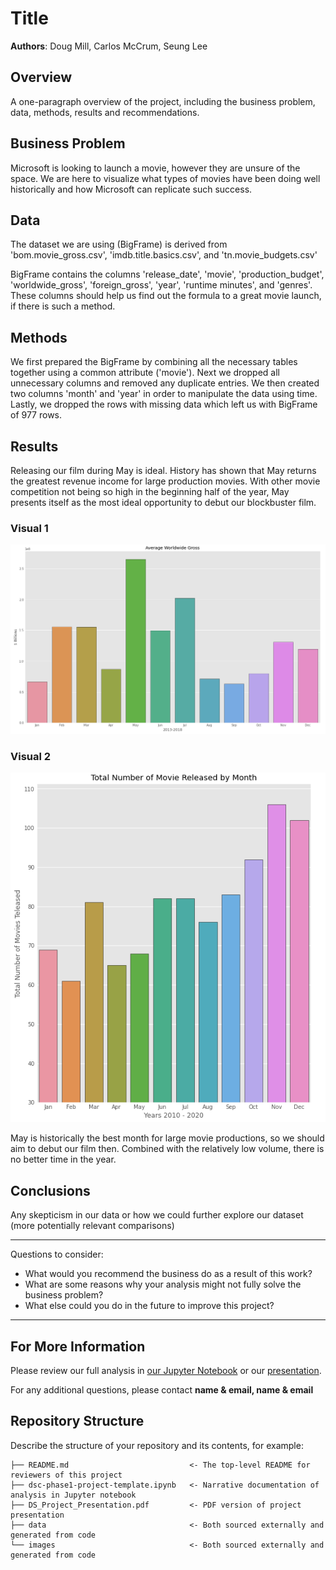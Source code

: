 # Title

**Authors**: Doug Mill, Carlos McCrum, Seung Lee

## Overview

A one-paragraph overview of the project, including the business problem, data, methods, results and recommendations.

## Business Problem

Microsoft is looking to launch a movie, however they are unsure of the space. We are here to visualize what types of movies have been doing well historically and how Microsoft can replicate such success.


## Data

The dataset we are using (BigFrame) is derived from 'bom.movie_gross.csv', 'imdb.title.basics.csv', and 'tn.movie_budgets.csv'

BigFrame contains the columns 'release_date', 'movie', 'production_budget', 'worldwide_gross', 'foreign_gross', 'year', 'runtime minutes', and 'genres'. These columns should help us find out the formula to a great movie launch, if there is such a method.


## Methods

We first prepared the BigFrame by combining all the necessary tables together using a common attribute ('movie'). Next we dropped all unnecessary columns and removed any duplicate entries. We then created two columns 'month' and 'year' in order to manipulate the data using time. Lastly, we dropped the rows with missing data which left us with BigFrame of 977 rows. 


## Results

Releasing our film during May is ideal. History has shown that May returns the greatest revenue income for large production movies. With other movie competition not being so high in the beginning half of the year, May presents itself as the most ideal opportunity to debut our blockbuster film.

### Visual 1
![graph1](./images/avg_gross_bordered.png)

### Visual 2
![graph2](./images/total_movies.png)

May is historically the best month for large movie productions, so we should aim to debut our film then.
Combined with the relatively low volume, there is no better time in the year.


## Conclusions

Any skepticism in our data or how we could further explore our dataset (more potentially relevant comparisons)

***
Questions to consider:
* What would you recommend the business do as a result of this work?
* What are some reasons why your analysis might not fully solve the business problem?
* What else could you do in the future to improve this project?
***

## For More Information

Please review our full analysis in [our Jupyter Notebook](./dsc-phase1-project-template.ipynb) or our [presentation](./DS_Project_Presentation.pdf).

For any additional questions, please contact **name & email, name & email**

## Repository Structure

Describe the structure of your repository and its contents, for example:

```
├── README.md                           <- The top-level README for reviewers of this project
├── dsc-phase1-project-template.ipynb   <- Narrative documentation of analysis in Jupyter notebook
├── DS_Project_Presentation.pdf         <- PDF version of project presentation
├── data                                <- Both sourced externally and generated from code
└── images                              <- Both sourced externally and generated from code
```
